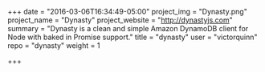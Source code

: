 +++
date = "2016-03-06T16:34:49-05:00"
project_img = "Dynasty.png"
project_name = "Dynasty"
project_website = "http://dynastyjs.com"
summary = "Dynasty is a clean and simple Amazon DynamoDB client for Node with baked in Promise support."
title = "dynasty"
user = "victorquinn"
repo = "dynasty"
weight = 1

+++

